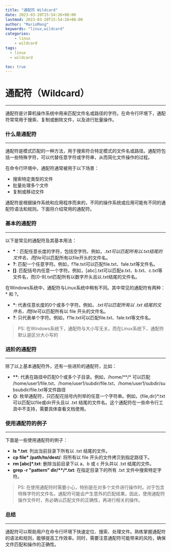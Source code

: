 ```yaml
---
title: "通配符 Wildcard"
date: 2023-03-20T15:54:26+08:00
lastmod: 2023-03-20T15:54:26+08:00
author: "MarioMang"
keywords: "linux,wildcard"
categories:
    - linux
    - wildcard
tags:
  - linux
  - wildcard

toc: true
---
```


# 通配符（Wildcard）

---
通配符是计算机操作系统中用来匹配文件名或路径的字符。在命令行环境下，通配符常常用于搜索、复制或删除文件，以及进行批量操作。

### 什么是通配符

---
通配符是模式匹配的一种方法，用于搜索符合特定模式的文件名或路径。通配符包括一些特殊字符，可以代替任意字符或字符串，从而简化文件操作的过程。

在命令行环境中，通配符通常被用于以下场景：

* 搜索特定类型的文件
* 批量处理多个文件
* 复制或移动文件

通配符是根据操作系统和应用程序而来的，不同的操作系统或应用可能有不同的通配符语法和规则。下面将介绍常用的通配符。

### 基本的通配符

---
以下是常见的通配符及其基本用法：

* __\*__：匹配任意长度的字符，包括空字符。例如，*.txt可以匹配所有以.txt结尾的文件名，而file*可以匹配所有以file开头的文件名。
* __?__: 匹配一个任意字符。例如，f?le.txt可以匹配file.txt、fale.txt等文件名。
* __[]__: 匹配括号内任意一个字符。例如，[abc].txt可以匹配a.txt、b.txt、c.txt等文件名，而[0-9].txt匹配所有以数字开头且以.txt结尾的文件名。

在Windows系统中，通配符与Linux系统中稍有不同。其中常见的通配符有两种：* 和 ?。

* __\*__: 代表任意长度的0个或多个字符。例如，*.txt可以匹配所有以 .txt 结尾的文件名，而file*可以匹配所有以 file 开头的文件名。
* __?__: 只代表单个字符。例如，f?le.txt可以匹配file.txt、fale.txt等文件名。

> PS: 在Windows系统下，通配符与大小写无关。而在Linux系统下，通配符默认是区分大小写的

### 进阶的通配符

---
除了以上基本通配符外，还有一些进阶的通配符，比如：

* __\*\*__: 代表在路径中匹配0个或多个子目录。例如，/home/**/* 可以匹配
  /home/user1/file.txt、/home/user1/subdir/file.txt、/home/user1/subdir/subsubdir/file.txt等文件路径
* __{}__: 枚举通配符，只匹配花括号内列举的任意一个字符串。例如，{file,dir}*.txt可以匹配以file或dir开头且以 .txt 结尾的文件名。这个通配符在一些命令行工具中不支持，需要具体查看文档使用。

### 使用通配符的例子

---

下面是一些使用通配符的例子：

* __ls *.txt__: 列出当前目录下所有以 .txt 结尾的文件。
* __cp file* /path/to/dest/__: 将所有以 file 开头的文件拷贝到指定路径下。
* __rm [abc]*.txt__: 删除当前目录下以 a、b 或 c 开头并以 .txt 结尾的文件。
* __grep -r "pattern" dir/**/*.txt__: 在指定目录下的所有 .txt 文件中搜索特定字符。

> PS: 在使用通配符时需要小心，特别是在对多个文件进行操作时。对于包含特殊字符的文件名，通配符可能会产生意外的匹配结果。因此，使用通配符操作文件时，务必确认匹配文件的正确性，再进行相关的操作。

### 总结

---
通配符可以帮助用户在命令行环境下快速定位、搜索、处理文件。熟练掌握通配符的语法和规则，能够提高工作效率。同时，需要注意通配符可能带来的风险，确保文件匹配和操作的正确性。
